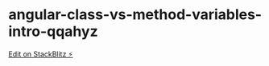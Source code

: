 # angular-class-vs-method-variables-intro-qqahyz

[Edit on StackBlitz ⚡️](https://stackblitz.com/edit/angular-class-vs-method-variables-intro-qqahyz)